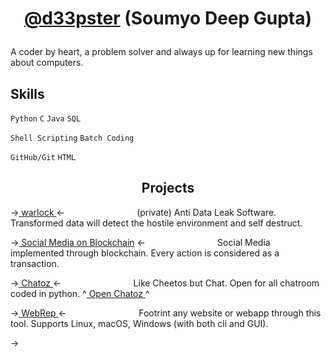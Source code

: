 # <p align='center'> [@d33pster](https://d33pster.github.io) (Soumyo Deep Gupta)

A coder by heart, a problem solver and always up for learning new things about computers.

## Skills
`Python`
`C`
`Java`
`SQL`

`Shell Scripting`
`Batch Coding`

`GitHub/Git`
`HTML`

## <center> Projects </center>

-><a href='https://github.com/d33pster/warlock'> warlock </a><-
`               ` (private) Anti Data Leak Software. Transformed data will detect the hostile environment and self destruct.

-><a href='https://github.com/d33pster/socialmedia-blockchain'>
Social Media on Blockchain</a> <-
`               ` Social Media implemented through blockchain. Every action is considered as a transaction.

-><a href='https://github.com/d33pster/chatoz'> Chatoz </a><-
`               ` Like Cheetos but Chat. Open for all chatroom coded in python. ^<a href='https://chatoz.onrender.com'> Open Chatoz </a>^

-><a href='https://github.com/d33pster/WebRep'> WebRep </a><-
`               ` Footrint any website or webapp through this tool. Supports Linux, macOS, Windows (with both cli and GUI).

-><a href='https://github.com/d33pster/'>